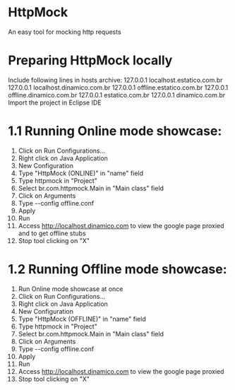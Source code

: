 # HttpMock
An easy tool for mocking http requests

# Preparing HttpMock locally
Include following lines in hosts archive:
  127.0.0.1 localhost.estatico.com.br
  127.0.0.1 localhost.dinamico.com.br
  127.0.0.1 offline.estatico.com.br
  127.0.0.1 offline.dinamico.com.br
  127.0.0.1 estatico.com.br
  127.0.0.1 dinamico.com.br
Import the project in Eclipse IDE 
  
# 1.1 Running Online mode showcase:
1. Click on Run Configurations...
2. Right click on Java Application
3. New Configuration
4. Type "HttpMock (ONLINE)" in "name" field
5. Type httpmock in "Project"
6. Select br.com.httpmock.Main in "Main class" field
7. Click on Arguments
8. Type --config offline.conf
9. Apply
10. Run
11. Access http://localhost.dinamico.com to view the google page proxied and to get offline stubs
12. Stop tool clicking on "X"

# 1.2 Running Offline mode showcase:
1. Run Online mode showcase at once
2. Click on Run Configurations...
3. Right click on Java Application
4. New Configuration
5. Type "HttpMock (OFFLINE)" in "name" field
6. Type httpmock in "Project"
7. Select br.com.httpmock.Main in "Main class" field
8. Click on Arguments
9. Type --config offline.conf
10. Apply
11. Run
12. Access http://localhost.dinamico.com to view the google page proxied
13. Stop tool clicking on "X"
